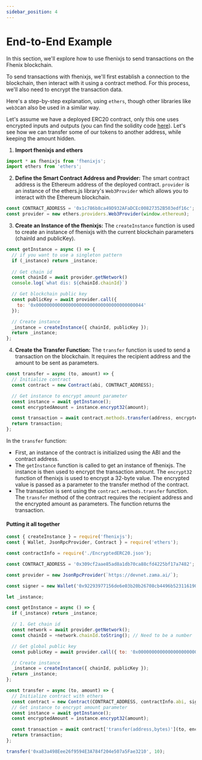 ```yaml
---
sidebar_position: 4
---
```


# End-to-End Example

In this section, we'll explore how to use fhenixjs to send transactions on the Fhenix blockchain.

To send transactions with fhenixjs, we'll first establish a connection to the blockchain, then interact with it using a contract method. For this process, we'll also need to encrypt the transaction data.

Here's a step-by-step explanation, using `ethers`, though other libraries like `web3`can also be used in a similar way.&#x20;

Let's assume we have a deployed ERC20 contract, only this one uses encrypted inputs and outputs (you can find the solidity code [here](../../examples/reference-dapps/encrypted-erc20/)). Let's see how we can transfer some of our tokens to another address, while keeping the amount hidden.

1. **Import fhenixjs and ethers**

```javascript
import * as fhenixjs from 'fhenixjs';
import ethers from 'ethers';
```

2. **Define the Smart Contract Address and Provider:** The smart contract address is the Ethereum address of the deployed contract. `provider` is an instance of the ethers.js library's `Web3Provider` which allows you to interact with the Ethereum blockchain.

```javascript
const CONTRACT_ADDRESS = '0x1c786b8ca49D932AFaDCEc00827352B503edf16c';
const provider = new ethers.providers.Web3Provider(window.ethereum);
```

3. **Create an Instance of the fhenixjs:** The `createInstance` function is used to create an instance of fhenixjs with the current blockchain parameters (chainId and publicKey).

```javascript
const getInstance = async () => {
  // if you want to use a singleton pattern
  if (_instance) return _instance;
  
  // Get chain id
  const chainId = await provider.getNetwork()
  console.log(`what dis: ${chainId.chainId}`)

  // Get blockchain public key
  const publicKey = await provider.call({ 
    to: '0x0000000000000000000000000000000000000044' 
  });

  // Create instance
  _instance = createInstance({ chainId, publicKey });
  return _instance;
};
```

4. **Create the Transfer Function:** The `transfer` function is used to send a transaction on the blockchain. It requires the recipient address and the amount to be sent as parameters.

```javascript
const transfer = async (to, amount) => {
  // Initialize contract
  const contract = new Contract(abi, CONTRACT_ADDRESS);

  // Get instance to encrypt amount parameter
  const instance = await getInstance();
  const encryptedAmount = instance.encrypt32(amount);

  const transaction = await contract.methods.transfer(address, encryptedAmount);
  return transaction;
};
```

In the `transfer` function:

* First, an instance of the contract is initialized using the ABI and the contract address.
* The `getInstance` function is called to get an instance of fhenixjs. The instance is then used to encrypt the transaction amount. The `encrypt32` function of fhenixjs is used to encrypt a 32-byte value. The encrypted value is passed as a parameter to the transfer method of the contract.
* The transaction is sent using the `contract.methods.transfer` function. The `transfer` method of the contract requires the recipient address and the encrypted amount as parameters. The function returns the transaction.

#### Putting it all together

```javascript
const { createInstance } = require('fhenixjs');
const { Wallet, JsonRpcProvider, Contract } = require('ethers');

const contractInfo = require('./EncryptedERC20.json');

const CONTRACT_ADDRESS = '0x309cf2aae85ad8a1db70ca88cfd4225bf17a7482';

const provider = new JsonRpcProvider(`https://devnet.zama.ai/`);

const signer = new Wallet('0x92293977156de6e03b20b26708cb4496b523116190b5c32d77cee8286d0c41f6', provider);

let _instance;

const getInstance = async () => {
  if (_instance) return _instance;

  // 1. Get chain id
  const network = await provider.getNetwork();
  const chainId = +network.chainId.toString(); // Need to be a number

  // Get global public key
  const publicKey = await provider.call({ to: '0x0000000000000000000000000000000000000044' });

  // Create instance
  _instance = createInstance({ chainId, publicKey });
  return _instance;
};

const transfer = async (to, amount) => {
  // Initialize contract with ethers
  const contract = new Contract(CONTRACT_ADDRESS, contractInfo.abi, signer);
  // Get instance to encrypt amount parameter
  const instance = await getInstance();
  const encryptedAmount = instance.encrypt32(amount);

  const transaction = await contract['transfer(address,bytes)'](to, encryptedAmount);
  return transaction;
};

transfer('0xa83a498Eee26f9594E3A784f204e507a5Fae3210', 10);
```
